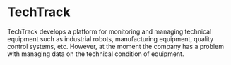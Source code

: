 # TechTrack
TechTrack develops a platform for monitoring and managing technical equipment such as industrial robots, manufacturing equipment, quality control systems, etc. However, at the moment the company has a problem with managing data on the technical condition of equipment.
